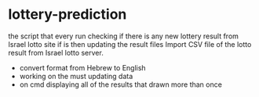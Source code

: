 # lottery-prediction
the script that every run checking if there  is any new lottery result from Israel lotto site
if is then updating the result files
Import CSV file of the lotto result from Israel lotto server.
- convert format from Hebrew to English
- working on the must updating data 
- on cmd displaying all of the results that drawn more than once

